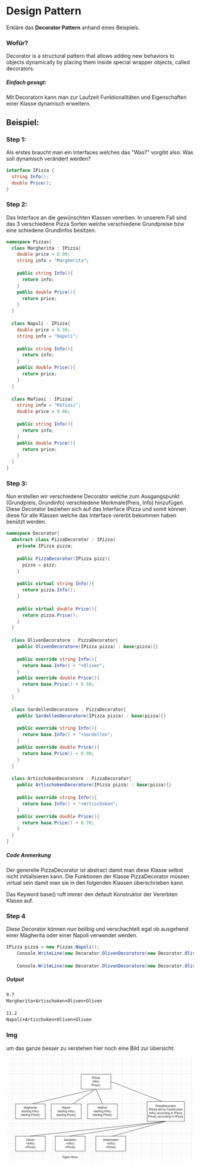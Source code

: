 # Design Pattern

Erkläre das **Decorator Pattern** anhand eines Beispiels.

### Wofür?
Decorator is a structural pattern that allows adding new behaviors to objects dynamically by placing them inside special wrapper objects, called decorators.

##### Einfach gesagt: 
Mit Decoratorn kann man zur Laufzeit Funktionalitäten und Eigenschaften einer Klasse dynamisch erweitern.

## Beispiel:
### Step 1:
Als erstes braucht man ein Interfaces welches das "Was?" vorgibt also: Was soll dynamisch verändert werden?
```c#
interface IPizza {
  string Info();
  double Price();
}
```

### Step 2:
Das Interface an die gewünschten Klassen vererben. In unserem Fall sind das 3 verschiedene Pizza Sorten welche verschiedene Grundpreise bzw eine schiedene Grundinfos besitzen.

```c#
namespace Pizzas{
  class Margherita : IPizza{
    double price = 8.00;
    string info = "Margherita";

    public string Info(){
      return info;
    }
    public double Price(){
      return price;
    }
  }

  class Napoli : IPizza{
    double price = 9.50;
    string info = "Napoli";

    public string Info(){
      return info;
    }
    public double Price(){
      return price;
    }
  }

  class Mafiosi : IPizza{
    string info = "Mafiosi";
    double price = 9.80;

    public string Info(){
      return info;
    }
    public double Price(){
      return price;
    }
  }
}
```

### Step 3:
Nun erstellen wir verschiedene Decorator welche zum Ausgangspunkt (Grundpreis, Grundinfo) verschiedene Merkmale(Preis, Info) hinzufügen. Diese Decorator beziehen sich auf das Interface IPizza und somit können diese für alle Klassen welche das Interface vererbt bekommen haben benützt werden.
```c#
namespace Decorator{
  abstract class PizzaDecorator : IPizza{
    private IPizza pizza;

    public PizzaDecorator(IPizza pizz){
      pizza = pizz;
    }

    public virtual string Info(){
      return pizza.Info();
    }

    public virtual double Price(){
      return pizza.Price();
    }
  }

  class OlivenDecoratore : PizzaDecorator{
    public OlivenDecoratore(IPizza pizza) : base(pizza){}

    public override string Info(){
      return base.Info() + "+Oliven";
    }
    public override double Price(){
      return base.Price() + 0.50;
    }
  }

  class SardellenDecoratore : PizzaDecorator{
    public SardellenDecoratore(IPizza pizza) : base(pizza){}

    public override string Info(){
      return base.Info() + "+Sardellen";
    }
    public override double Price(){
      return base.Price() + 0.90;
    }
  }
  
  class ArtischokenDecoratore : PizzaDecorator{
    public ArtischokenDecoratore(IPizza pizza) : base(pizza){}

    public override string Info(){
      return base.Info() + "+Artischoken";
    }
    public override double Price(){
      return base.Price() + 0.70;
    }
  }
}
```

##### Code Anmerkung
Der generelle PizzaDecorator ist abstract damit man diese Klasse selbst nicht initialisieren kann. Die Funktionen der Klasse PizzaDecorator müssen virtual sein damit man sie in den folgenden Klassen überschrieben kann.

Das Keyword base() ruft immer den default Konstruktor der Vererbten Klasse auf.

### Step 4
Diese Decorator können nun belibig und verschachtelt egal ob ausgehend einer Magherita oder einer Napoli verwendet werden.

```c#
IPizza pizza = new Pizzas.Napoli();
    Console.WriteLine(new Decorator.OlivenDecoratore(new Decorator.OlivenDecoratore(new Decorator.ArtischokenDecoratore(pizza))).Price());

    Console.WriteLine(new Decorator.OlivenDecoratore(new Decorator.OlivenDecoratore(new Decorator.ArtischokenDecoratore(pizza))).Info());
```

##### Output
```sh
9.7
Margherita+Artischoken+Oliven+Oliven

11.2
Napoli+Artischoken+Oliven+Oliven
```

### Img
um das ganze besser zu verstehen hier noch eine Bild zur übersicht:

![Skizze für Verständnis](./img/PizzaSelfemade.png)